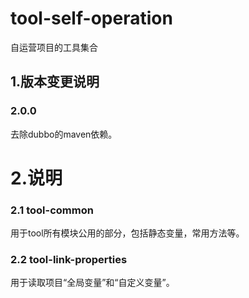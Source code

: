# tool-self-operation

自运营项目的工具集合

## 1.版本变更说明

### 2.0.0
去除dubbo的maven依赖。<br>

# 2.说明
### 2.1 tool-common
用于tool所有模块公用的部分，包括静态变量，常用方法等。

### 2.2 tool-link-properties
用于读取项目“全局变量”和“自定义变量”。